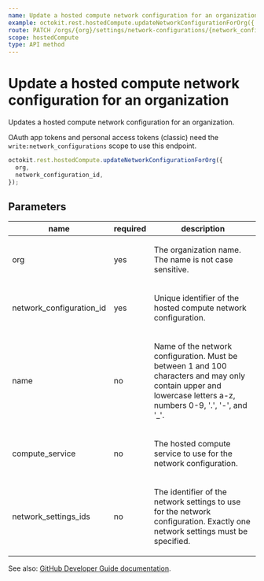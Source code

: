 ```yaml
---
name: Update a hosted compute network configuration for an organization
example: octokit.rest.hostedCompute.updateNetworkConfigurationForOrg({ org, network_configuration_id })
route: PATCH /orgs/{org}/settings/network-configurations/{network_configuration_id}
scope: hostedCompute
type: API method
---
```


# Update a hosted compute network configuration for an organization

Updates a hosted compute network configuration for an organization.

OAuth app tokens and personal access tokens (classic) need the `write:network_configurations` scope to use this endpoint.

```js
octokit.rest.hostedCompute.updateNetworkConfigurationForOrg({
  org,
  network_configuration_id,
});
```

## Parameters

<table>
  <thead>
    <tr>
      <th>name</th>
      <th>required</th>
      <th>description</th>
    </tr>
  </thead>
  <tbody>
    <tr><td>org</td><td>yes</td><td>

The organization name. The name is not case sensitive.

</td></tr>
<tr><td>network_configuration_id</td><td>yes</td><td>

Unique identifier of the hosted compute network configuration.

</td></tr>
<tr><td>name</td><td>no</td><td>

Name of the network configuration. Must be between 1 and 100 characters and may only contain upper and lowercase letters a-z, numbers 0-9, '.', '-', and '\_'.

</td></tr>
<tr><td>compute_service</td><td>no</td><td>

The hosted compute service to use for the network configuration.

</td></tr>
<tr><td>network_settings_ids</td><td>no</td><td>

The identifier of the network settings to use for the network configuration. Exactly one network settings must be specified.

</td></tr>
  </tbody>
</table>

See also: [GitHub Developer Guide documentation](https://docs.github.com/rest/orgs/network-configurations#update-a-hosted-compute-network-configuration-for-an-organization).
